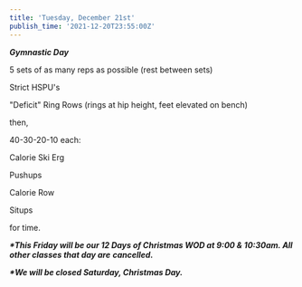 ```yaml
---
title: 'Tuesday, December 21st'
publish_time: '2021-12-20T23:55:00Z'
---
```


***Gymnastic Day***

5 sets of as many reps as possible (rest between sets)

Strict HSPU's

"Deficit" Ring Rows (rings at hip height, feet elevated on bench)

then,

40-30-20-10 each:

Calorie Ski Erg

Pushups

Calorie Row

Situps

for time.

***\*This Friday will be our 12 Days of Christmas WOD at 9:00 & 10:30am.
All other classes that day are*** ***cancelled.***

***\*We will be closed Saturday, Christmas Day.***
